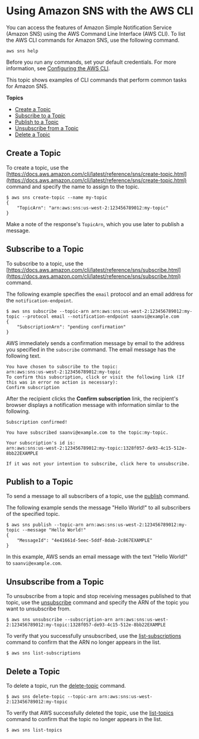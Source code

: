 # Using Amazon SNS with the AWS CLI<a name="cli-services-sns"></a>

You can access the features of Amazon Simple Notification Service \(Amazon SNS\) using the AWS Command Line Interface \(AWS CLI\)\. To list the AWS CLI commands for Amazon SNS, use the following command\.

```
aws sns help
```

Before you run any commands, set your default credentials\. For more information, see [Configuring the AWS CLI](cli-chap-configure.md)\.

This topic shows examples of CLI commands that perform common tasks for Amazon SNS\.

**Topics**
+ [Create a Topic](#cli-create-sns-topic)
+ [Subscribe to a Topic](#cli-subscribe-sns-topic)
+ [Publish to a Topic](#cli-publish-sns-topic)
+ [Unsubscribe from a Topic](#cli-unsubscribe-sns-topic)
+ [Delete a Topic](#cli-delete-sns-topic)

## Create a Topic<a name="cli-create-sns-topic"></a>

To create a topic, use the [https://docs.aws.amazon.com/cli/latest/reference/sns/create-topic.html](https://docs.aws.amazon.com/cli/latest/reference/sns/create-topic.html) command and specify the name to assign to the topic\.

```
$ aws sns create-topic --name my-topic
{
    "TopicArn": "arn:aws:sns:us-west-2:123456789012:my-topic"
}
```

Make a note of the response's `TopicArn`, which you use later to publish a message\.

## Subscribe to a Topic<a name="cli-subscribe-sns-topic"></a>

To subscribe to a topic, use the [https://docs.aws.amazon.com/cli/latest/reference/sns/subscribe.html](https://docs.aws.amazon.com/cli/latest/reference/sns/subscribe.html) command\. 

The following example specifies the `email` protocol and an email address for the `notification-endpoint`\.

```
$ aws sns subscribe --topic-arn arn:aws:sns:us-west-2:123456789012:my-topic --protocol email --notification-endpoint saanvi@example.com
{
    "SubscriptionArn": "pending confirmation"
}
```

AWS immediately sends a confirmation message by email to the address you specified in the `subscribe` command\. The email message has the following text\.

```
You have chosen to subscribe to the topic:
arn:aws:sns:us-west-2:123456789012:my-topic
To confirm this subscription, click or visit the following link (If this was in error no action is necessary):
Confirm subscription
```

After the recipient clicks the **Confirm subscription** link, the recipient's browser displays a notification message with information similar to the following\.

```
Subscription confirmed!

You have subscribed saanvi@example.com to the topic:my-topic.

Your subscription's id is:
arn:aws:sns:us-west-2:123456789012:my-topic:1328f057-de93-4c15-512e-8bb22EXAMPLE

If it was not your intention to subscribe, click here to unsubscribe.
```

## Publish to a Topic<a name="cli-publish-sns-topic"></a>

To send a message to all subscribers of a topic, use the [publish](https://docs.aws.amazon.com/cli/latest/reference/sns/publish.html) command\. 

The following example sends the message "Hello World\!" to all subscribers of the specified topic\.

```
$ aws sns publish --topic-arn arn:aws:sns:us-west-2:123456789012:my-topic --message "Hello World!"
{
    "MessageId": "4e41661d-5eec-5ddf-8dab-2c867EXAMPLE"
}
```

In this example, AWS sends an email message with the text "Hello World\!" to `saanvi@example.com`\.

## Unsubscribe from a Topic<a name="cli-unsubscribe-sns-topic"></a>

To unsubscribe from a topic and stop receiving messages published to that topic, use the [unsubscribe](https://docs.aws.amazon.com/cli/latest/reference/sns/unsubscribe.html) command and specify the ARN of the topic you want to unsubscribe from\.

```
$ aws sns unsubscribe --subscription-arn arn:aws:sns:us-west-2:123456789012:my-topic:1328f057-de93-4c15-512e-8bb22EXAMPLE
```

To verify that you successfully unsubscribed, use the [list\-subscriptions](https://docs.aws.amazon.com/cli/latest/reference/sns/list-subscriptions.html) command to confirm that the ARN no longer appears in the list\.

```
$ aws sns list-subscriptions
```

## Delete a Topic<a name="cli-delete-sns-topic"></a>

To delete a topic, run the [delete\-topic](https://docs.aws.amazon.com/cli/latest/reference/sns/delete-topic.html) command\.

```
$ aws sns delete-topic --topic-arn arn:aws:sns:us-west-2:123456789012:my-topic
```

To verify that AWS successfully deleted the topic, use the [list\-topics](https://docs.aws.amazon.com/cli/latest/reference/sns/list-topics.html) command to confirm that the topic no longer appears in the list\.

```
$ aws sns list-topics
```